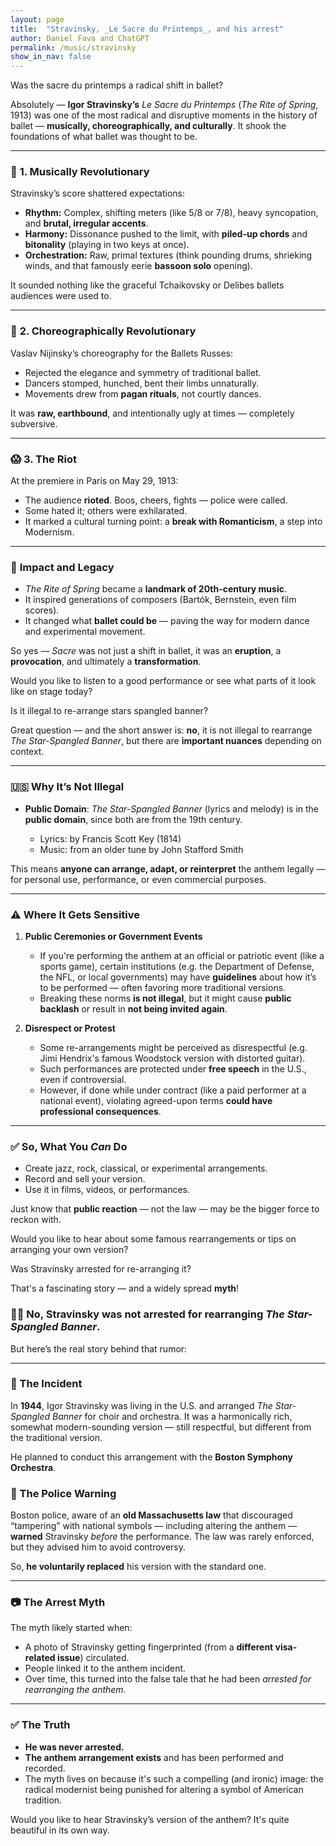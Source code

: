 ```yaml
---
layout: page
title:  "Stravinsky, _Le Sacre du Printemps_, and his arrest"
author: Daniel Fava and ChatGPT
permalink: /music/stravinsky
show_in_nav: false
---
```



<div class="bubble-wrapper"><p class="bubble right">
Was the sacre du printemps a radical shift in ballet?
</p></div>

Absolutely — **Igor Stravinsky’s** *Le Sacre du Printemps* (*The Rite of Spring*, 1913) was one of the most radical and disruptive moments in the history of ballet — **musically, choreographically, and culturally**. It shook the foundations of what ballet was thought to be.

---

### 🎵 **1. Musically Revolutionary**

Stravinsky’s score shattered expectations:

* **Rhythm:** Complex, shifting meters (like 5/8 or 7/8), heavy syncopation, and **brutal, irregular accents**.
* **Harmony:** Dissonance pushed to the limit, with **piled-up chords** and **bitonality** (playing in two keys at once).
* **Orchestration:** Raw, primal textures (think pounding drums, shrieking winds, and that famously eerie **bassoon solo** opening).

It sounded nothing like the graceful Tchaikovsky or Delibes ballets audiences were used to.

---

### 💃 **2. Choreographically Revolutionary**

Vaslav Nijinsky’s choreography for the Ballets Russes:

* Rejected the elegance and symmetry of traditional ballet.
* Dancers stomped, hunched, bent their limbs unnaturally.
* Movements drew from **pagan rituals**, not courtly dances.

It was **raw, earthbound**, and intentionally ugly at times — completely subversive.

---

### 😱 **3. The Riot**

At the premiere in Paris on May 29, 1913:

* The audience **rioted**. Boos, cheers, fights — police were called.
* Some hated it; others were exhilarated.
* It marked a cultural turning point: a **break with Romanticism**, a step into Modernism.

---

### 📍 **Impact and Legacy**

* *The Rite of Spring* became a **landmark of 20th-century music**.
* It inspired generations of composers (Bartók, Bernstein, even film scores).
* It changed what **ballet could be** — paving the way for modern dance and experimental movement.

So yes — *Sacre* was not just a shift in ballet, it was an **eruption**, a **provocation**, and ultimately a **transformation**.

Would you like to listen to a good performance or see what parts of it look like on stage today?


<div class="bubble-wrapper"><p class="bubble right">
Is it illegal to re-arrange stars spangled banner?
</p></div>

Great question — and the short answer is: **no**, it is not illegal to rearrange *The Star-Spangled Banner*, but there are **important nuances** depending on context.

---

### 🇺🇸 **Why It’s Not Illegal**

* **Public Domain**: *The Star-Spangled Banner* (lyrics and melody) is in the **public domain**, since both are from the 19th century.

  * Lyrics: by Francis Scott Key (1814)
  * Music: from an older tune by John Stafford Smith

This means **anyone can arrange, adapt, or reinterpret** the anthem legally — for personal use, performance, or even commercial purposes.

---

### ⚠️ **Where It Gets Sensitive**

1. **Public Ceremonies or Government Events**

   * If you're performing the anthem at an official or patriotic event (like a sports game), certain institutions (e.g. the Department of Defense, the NFL, or local governments) may have **guidelines** about how it’s to be performed — often favoring more traditional versions.
   * Breaking these norms **is not illegal**, but it might cause **public backlash** or result in **not being invited again**.

2. **Disrespect or Protest**

   * Some re-arrangements might be perceived as disrespectful (e.g. Jimi Hendrix's famous Woodstock version with distorted guitar).
   * Such performances are protected under **free speech** in the U.S., even if controversial.
   * However, if done while under contract (like a paid performer at a national event), violating agreed-upon terms **could have professional consequences**.

---

### ✅ **So, What You *Can* Do**

* Create jazz, rock, classical, or experimental arrangements.
* Record and sell your version.
* Use it in films, videos, or performances.

Just know that **public reaction** — not the law — may be the bigger force to reckon with.

Would you like to hear about some famous rearrangements or tips on arranging your own version?


<div class="bubble-wrapper"><p class="bubble right">
Was Stravinsky arrested for re-arranging it?
</p></div>

That's a fascinating story — and a widely spread **myth**!

### 🕵️‍♂️ **No, Stravinsky was not arrested** for rearranging *The Star-Spangled Banner*.

But here’s the real story behind that rumor:

---

### 🎼 The Incident

In **1944**, Igor Stravinsky was living in the U.S. and arranged *The Star-Spangled Banner* for choir and orchestra. It was a harmonically rich, somewhat modern-sounding version — still respectful, but different from the traditional version.

He planned to conduct this arrangement with the **Boston Symphony Orchestra**.

### 👮 The Police Warning

Boston police, aware of an **old Massachusetts law** that discouraged “tampering” with national symbols — including altering the anthem — **warned** Stravinsky *before* the performance. The law was rarely enforced, but they advised him to avoid controversy.

So, **he voluntarily replaced** his version with the standard one.

---

### 📷 The Arrest Myth

The myth likely started when:

* A photo of Stravinsky getting fingerprinted (from a **different visa-related issue**) circulated.
* People linked it to the anthem incident.
* Over time, this turned into the false tale that he had been *arrested for rearranging the anthem.*

---

### ✅ The Truth

* **He was never arrested.**
* **The anthem arrangement exists** and has been performed and recorded.
* The myth lives on because it's such a compelling (and ironic) image: the radical modernist being punished for altering a symbol of American tradition.

Would you like to hear Stravinsky’s version of the anthem? It's quite beautiful in its own way.
